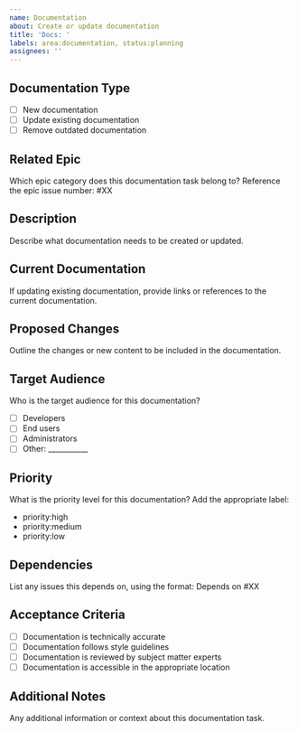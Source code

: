 ```yaml
---
name: Documentation
about: Create or update documentation
title: 'Docs: '
labels: area:documentation, status:planning
assignees: ''
---
```


## Documentation Type
- [ ] New documentation
- [ ] Update existing documentation
- [ ] Remove outdated documentation

## Related Epic
Which epic category does this documentation task belong to? Reference the epic issue number: #XX

## Description
Describe what documentation needs to be created or updated.

## Current Documentation
If updating existing documentation, provide links or references to the current documentation.

## Proposed Changes
Outline the changes or new content to be included in the documentation.

## Target Audience
Who is the target audience for this documentation?
- [ ] Developers
- [ ] End users
- [ ] Administrators
- [ ] Other: ___________

## Priority
What is the priority level for this documentation? Add the appropriate label:
- priority:high
- priority:medium
- priority:low

## Dependencies
List any issues this depends on, using the format: Depends on #XX

## Acceptance Criteria
- [ ] Documentation is technically accurate
- [ ] Documentation follows style guidelines
- [ ] Documentation is reviewed by subject matter experts
- [ ] Documentation is accessible in the appropriate location

## Additional Notes
Any additional information or context about this documentation task.